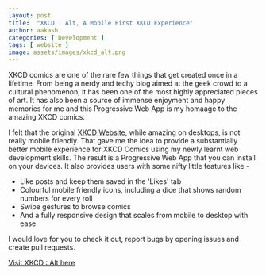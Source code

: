 ```yaml
---
layout: post
title:  "XKCD : Alt, A Mobile First XKCD Experience"
author: aakash
categories: [ Development ]
tags: [ website ]
image: assets/images/xkcd_alt.png
---
```


XKCD comics are one of the rare few things that get created once in a lifetime. From being a nerdy and techy blog aimed at the geek crowd to a cultural phenomenon, it has been one of the most highly appreciated pieces of art. It has also been a source of immense enjoyment and happy memories for me and this Progressive Web App is my homaage to the amazing XKCD comics.

I felt that the original [XKCD Website](https://xkcd.com/), while amazing on desktops, is not really mobile friendly. That gave me the idea to provide a substantially better mobile experience for XKCD Comics using my newly learnt web development skills. The result is a Progressive Web App that you can install on your devices. It also provides users with some nifty little features like -
* Like posts and keep them saved in the 'Likes' tab
* Colourful mobile friendly icons, including a dice that shows random numbers for every roll
* Swipe gestures to browse comics
* And a fully responsive design that scales from mobile to desktop with ease

I would love for you to check it out, report bugs by opening issues and create pull requests.

[Visit XKCD : Alt here](https://c-thun.github.io/XKCD_Alt/)
